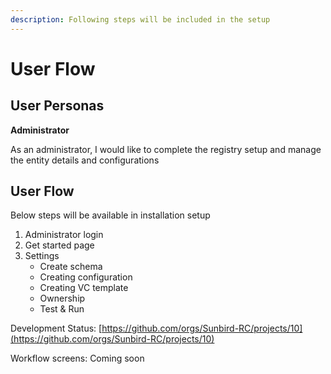 ```yaml
---
description: Following steps will be included in the setup
---
```


# User Flow

## User Personas

**Administrator**&#x20;

As an administrator, I would like to complete the registry setup and manage the entity details and configurations

## User Flow

Below steps will be available in installation setup&#x20;

1. Administrator login
2. Get started page
3. Settings
   * Create schema
   * Creating configuration&#x20;
   * Creating VC template&#x20;
   * Ownership&#x20;
   * Test & Run

Development Status: [https://github.com/orgs/Sunbird-RC/projects/10](https://github.com/orgs/Sunbird-RC/projects/10)

Workflow screens: Coming soon
